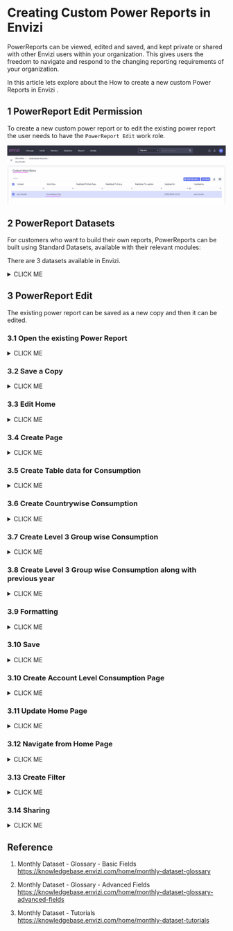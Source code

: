 # Creating Custom Power Reports in Envizi

PowerReports can be viewed, edited and saved, and kept private or shared with other Envizi users within your organization.  This gives users the freedom to navigate and respond to the changing reporting requirements of your organization.

In this article lets explore about the How to create a new custom Power Reports in Envizi .

## 1 PowerReport Edit Permission

To create a new custom power report or to edit the existing power report the user needs to have the `PowerReport Edit` work role.

<img src="images/11-permission.png">

## 2 PowerReport Datasets

For customers who want to build their own reports, PowerReports can be built using Standard Datasets, available with their relevant modules:

There are 3 datasets available in Envizi.

<details><summary>CLICK ME</summary>

### 2.1 Monthly Dataset

The Monthly Dataset is a comprehensive dataset containing monthly aggregated data from your Envizi platform. It powers the majority of Standard PowerReports across many modules and can be leveraged to build powerful custom reports directly in the Envizi platform.

A comprehensive dataset containing consolidated monthly data, which includes support for data type groups, ratios, and a range of standard data objects.

https://knowledgebase.envizi.com/home/monthly-dataset-glossary

### 2.2 Survey Dataset

The Survey Dataset supports reporting on surveys and scorecards (Surveys which include scoring) in Envizi's PowerReport framework.

The dataset includes all survey responses for all surveys that have at least one question answered. If a respondent has not filled in any answers, that Location’s (which could represent a third party like a supplier or investee) survey response will not be included.

A dataset containing survey responses and scoring for scorecard-type surveys.

### 2.3 Daily Dataset

A dataset that includes a range of daily metrics derived from interval meter data. This dataset will be supported via the Interval Meter Analytics module.

</details>

## 3 PowerReport Edit

The existing power report can be saved as a new copy and then it can be edited.

### 3.1 Open the existing Power Report

<details><summary>CLICK ME</summary>

1. Open a Power report that you are interested. Here lets open the `Monthly DataSet` power report.

<img src="images/12-Open-1.png">

<img src="images/12-Open-2.png">

The report is displayed like this.

<img src="images/12-Open-3.png">

</details>

### 3.2 Save a Copy

<details><summary>CLICK ME</summary>

1. In the above screen, click on `Save a Copy` button to save a separate copy of the report.

2. Enter the name for the report. 

3. click on `Save` button

<img src="images/13-SaveCopy-1.png">

4. Click on `View Report` button to open the saved report.

<img src="images/13-SaveCopy-2.png">

The report is displayed as below.

<img src="images/13-SaveCopy-3.png">

</details>

### 3.3 Edit Home

<details><summary>CLICK ME</summary>

1. In the above screen, click on `Edit` button to open the report in the edit mode.

The report is opened in Edit mode.

<img src="images/14-EditHome-1.png">

2. Update the heading section

<img src="images/14-EditHome-2.png">

3. Clear the first 2 tiles content

<img src="images/14-EditHome-3.png">

4. Update the 3rd tile  content

<img src="images/14-EditHome-4.png">

The home page of the report looks like this now.

<img src="images/14-EditHome-5.png">

</details>

### 3.4 Create Page

<details><summary>CLICK ME</summary>

1. In the above screen, click on `+` button to open a new page.

2. Enter the page name as `Consumption`

<img src="images/15-Heading-1.png">

3. Click on the Textbox icon from the top

<img src="images/15-Heading-2.png">

4. Enter the text as `G12 - In Bank Consumption Report`. 
<img src="images/15-Heading-3.png">

The content may look like this
<img src="images/15-Heading-4.png">

</details>

### 3.5 Create Table data for Consumption

<details><summary>CLICK ME</summary>

1. From the Visualizations panel, choose the `Table` icon.

2. From the Data panel, Search for `Group`.

3. Choose the `Level 2 Group` and `Level 3 Group`

The table get displayed on the page with the L2 and L3 groups.

<img src="images/16-Table-1.png">

4. From the Data panel, Search for `Location`.

5. Choose the `Location Name`

The `Location Name` is added to the existing table.

<img src="images/16-Table-2.png">

6. From the Data panel, Search for `Energy`.

7. Choose the `Energy`

The `Energy` is added to the existing table.

<img src="images/16-Table-3.png">

8. Position the Table to the top left of the page.

<img src="images/16-Table-4.png">

</details>

### 3.6 Create Countrywise Consumption

<details><summary>CLICK ME</summary>

1. From the Visualizations panel, choose the `Bar Chart` icon.

2. From the Data panel, Search for `Country`.

3. Choose the `Country`

A panel get displayed on the page with the country.

<img src="images/17-Country-1.png">

4. From the Data panel, Search for `Energy`.

5. Choose the `Energy`

The `Energy` is added to the existing graph.

<img src="images/17-Country-2.png">

6. Position the Graph accordingly.

<img src="images/17-Country-3.png">

</details>

### 3.7 Create Level 3 Group wise Consumption

<details><summary>CLICK ME</summary>

1. From the Visualizations panel, choose the `Donut Chart` icon.

2. From the Data panel, Search for `Level`.

3. Choose the `Level 3 Group`

A panel get displayed on the page with the Level 3 group.

<img src="images/18-Level3-1.png">

4. From the Data panel, Search for `Energy`.

5. Choose the `Energy`

The `Energy` is added to the existing graph.

<img src="images/18-Level3-2.png">

</details>

### 3.8 Create Level 3 Group wise Consumption along with previous year

<details><summary>CLICK ME</summary>


1. From the Visualizations panel, choose the `Bar Chart` icon.

2. From the Data panel, Search for `Level`.

3. Choose the `Level 3 Group`

A panel get displayed on the page with the Level 3 group.

<img src="images/19-Previous-1.png">

4. From the Data panel, Search for `Energy` .

5. Choose the `Energy` and `Energy PY`

The `Energy` and `Energy PY` are added to the existing graph.

<img src="images/19-Previous-2.png">

</details>

### 3.9 Formatting

<details><summary>CLICK ME</summary>

1. Choose the `Bar Chart` Graph panel

2. From the Visualizations panel, choose the `Format` icon.

3. Choose the `General` tab

4. In the `Title > Title > Text` box enter the title as `Comparing Energy Consumption with Previous Year`.

5. Choose the `Text Color` as well.

<img src="images/20-format-1.png">

6. In the `Title > SubTitle > Text` box enter the title as `Level 3 Group`.

<img src="images/20-format-2.png">

7. Choose the `Title > Title > Background color` accordingly for the panel heading.

<img src="images/20-format-3.png">

8. Choose the `Effects > Background > color` accordingly for the panel body.

<img src="images/20-format-4.png">

9. Choose the `Energy by Country` `Bar Chart` panel

10. From the Visualizations panel, choose the `Format` icon.

11. Choose the `General` tab

12. Choose the `Effects > Background > color` accordingly for the panel body.

<img src="images/20-format-5.png">

</details>

### 3.10 Save

<details><summary>CLICK ME</summary>

1. Click on `Save` button to save the report.

<img src="images/21-Save-1.png">

The report is saved.

2. Label the button to `Consumption Report`

<img src="images/21-Save-2.png">

</details>

### 3.10 Create Account Level Consumption Page

<details><summary>CLICK ME</summary>


1. In the above page, click on `+` icon to create new page.

2. Enter the page name as `Account Consumption`

<img src="images/22-account-level-1.png">

3. Create a label with the text `Account level Consumption`.

<img src="images/22-account-level-2.png">

4. From the Visualizations panel, choose the `Pie chart` icon.

5. From the Data panel, choose the `Energy` and `Item Name`.

They get added to the page like this.

<img src="images/22-account-level-3.png">

</details>

### 3.11 Update Home Page

<details><summary>CLICK ME</summary>

1. From the Home page, copy and paste the existing tile 3 content in to tile 2.

<img src="images/23-home-1.png">

2. Change the labels of title and button accordingly in tile 3.

3. Choose the button `Account Consumption Report`

3. Choose the  `Button > Action > Destination` value as `Account Consumption`. (To enable the button click to open the `Account Consumption` page.)

<img src="images/23-home-2.png">

3. Click on `Save` button.

<img src="images/23-home-3.png">

</details>

### 3.12 Navigate from Home Page

<details><summary>CLICK ME</summary>

Now the page is in the view mode.

1. Click on the `Consumption Report` button.

<img src="images/24-home-navi-1.png">

It opens the `Consumption Report` page

<img src="images/24-home-navi-2.png">

2. Click on the `Account Consumption Report` button.

<img src="images/24-home-navi-3.png">

It opens the `Account level Consumption Report` page

<img src="images/24-home-navi-4.png">

</details>

### 3.13 Create Filter

<details><summary>CLICK ME</summary>

You can apply filters at 3 levels
- Entire Report Level
- Page Level 
- Panel Level

1. Click on `Edit` button to open the report in Edit mode.

<img src="images/25-filter-1.png">

The report is opened.

<img src="images/25-filter-2.png">

2. Open the `Consumption` page

3. Choose the `Filters` Panel

See the `Filters on all pages`

<img src="images/25-filter-3.png">

3. From the `Data` panel, drag and drop the `Level 1 Group` in to the `filters on all pages` section.
<img src="images/25-filter-4.png">

4. Select the `In Bank` check box to show only the data from `In Bank`. 

5. Click on `Save` button

<img src="images/25-filter-5.png">

The page is in view mode now.

The filters panel shows that the `In Bank` is selected by default.

<img src="images/25-filter-6.png">

6. Choose some other value from `Level 1 Group` and the entire page refreshes accordingly.

<img src="images/25-filter-7.png">

</details>


### 3.14 Sharing

<details><summary>CLICK ME</summary>

The custom report created is available exclusively for the current user.

<img src="images/26-share-1.png">

1. Right click on the report.

2. Choose `Sharing`

<img src="images/26-share-2.png">

3. Confirm it by clicking on `Yes`

<img src="images/26-share-3.png">

The report is available for all the users now.

<img src="images/26-share-4.png">

</details>


## Reference

1. Monthly Dataset - Glossary - Basic Fields
https://knowledgebase.envizi.com/home/monthly-dataset-glossary

2. Monthly Dataset - Glossary - Advanced Fields
https://knowledgebase.envizi.com/home/monthly-dataset-glossary-advanced-fields

3. Monthly Dataset - Tutorials
https://knowledgebase.envizi.com/home/monthly-dataset-tutorials

